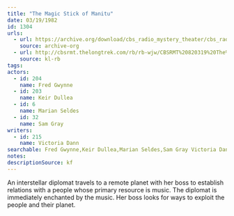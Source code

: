 ```yaml
---
title: "The Magic Stick of Manitu"
date: 03/19/1982
id: 1304
urls: 
  - url: https://archive.org/download/cbs_radio_mystery_theater/cbs_radio_mystery_theater-1301-1350.zip/cbs_radio_mystery_theater-1301-1350%2Fcbsrmt_1304_the_magic_stick_of_manitou.mp3
    source: archive-org
  - url: http://cbsrmt.thelongtrek.com/rb/rb-wjw/CBSRMT%20820319%20The%20Magic%20Stick%20of%20Manitu_wjw.mp3
    source: kl-rb
tags: 
actors:  
  - id: 204
    name: Fred Gwynne  
  - id: 203
    name: Keir Dullea  
  - id: 6
    name: Marian Seldes  
  - id: 32
    name: Sam Gray
writers:  
  - id: 215
    name: Victoria Dann
searchable: Fred Gwynne,Keir Dullea,Marian Seldes,Sam Gray Victoria Dann
notes: 
descriptionSource: kf
---
```

An interstellar diplomat travels to a remote planet with her boss to establish relations with a people whose primary resource is music. The diplomat is immediately enchanted by the music. Her boss looks for ways to exploit the people and their planet.
